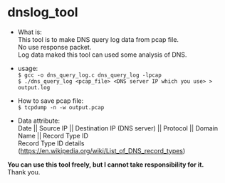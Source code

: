 # dnslog_tool
* What is:  
This tool is to make DNS query log data from pcap file.  
No use response packet.  
Log data maked this tool can used some analysis of DNS.  

* usage:  
`$ gcc -o dns_query_log.c dns_query_log -lpcap`  
`$ ./dns_query_log <pcap_file> <DNS server IP which you use> > output.log`  
  
* How to save pcap file:  
`$ tcpdump -n -w output.pcap`  
 
* Data attribute:  
Date || Source IP || Destination IP (DNS server) || Protocol || Domain Name || Record Type ID  
Record Type ID details (https://en.wikipedia.org/wiki/List_of_DNS_record_types)  


__You can use this tool freely, but I cannot take responsibility for it.__  
Thank you.  
